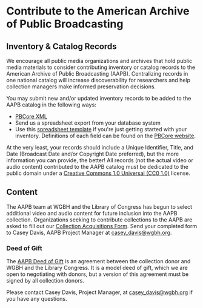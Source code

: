 # Contribute to the American Archive of Public Broadcasting

## Inventory & Catalog Records

We encourage all public media organizations and archives that hold public media materials to consider contributing inventory or catalog records to the American Archive of Public Broadcasting (AAPB). Centralizing records in one national catalog will increase discoverability for researchers and help collection managers make informed preservation decisions. 

You may submit new and/or updated inventory records to be added to the AAPB catalog in the following ways:

- [PBCore XML](http://pbcore.org) 
- Send us a spreadsheet export from your database system
- Use this [spreadsheet template](https://s3.amazonaws.com/americanarchive.org/resources/pbcore_excel_template.xls) if you're just getting started with your inventory. Definitions of each field can be found on the [PBCore website](http://pbcore.org).

At the very least, your records should include a Unique Identifier, Title, and Date (Broadcast Date and/or Copyright Date preferred), but the more information you can provide, the better! All records (not the actual video or audio content) contributed to the AAPB catalog must be dedicated to the public domain under a [Creative Commons 1.0 Universal (CC0 1.0)](https://creativecommons.org/publicdomain/zero/1.0/) license.

## Content

The AAPB team at WGBH and the Library of Congress has begun to select additional video and audio content for future inclusion into the AAPB collection. Organizations seeking to contribute collections to the AAPB are asked to fill out our [Collection Acquisitions Form](https://s3.amazonaws.com/americanarchive.org/resources/AAPB_collection_acquisitions_form.pdf). Send your completed form to Casey Davis, AAPB Project Manager at casey_davis@wgbh.org. 

### Deed of Gift

The [AAPB Deed of Gift](https://s3.amazonaws.com/americanarchive.org/resources/AAPB_model-deed-of-gift.docx) is an agreement between the collection donor and WGBH and the Library Congress. It is a model deed of gift, which we are open to negotiating with donors, but a version of this agreement must be signed by all collection donors. 

Please contact Casey Davis, Project Manager, at casey_davis@wgbh.org if you have any questions.
